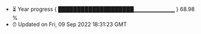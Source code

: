- ⏳ Year progress { ████████████████████▁▁▁▁▁▁▁▁▁▁ } 68.98 %
- ⏰ Updated on Fri, 09 Sep 2022 18:31:23 GMT

